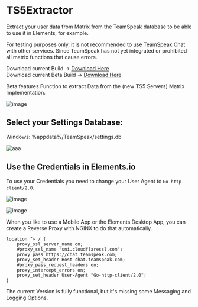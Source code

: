 # TS5Extractor
Extract your user data from Matrix from the TeamSpeak database to be able to use it in Elements, for example.

For testing purposes only, it is not recommended to use TeamSpeak Chat with other services. Since TeamSpeak has not yet integrated or prohibited all matrix functions that cause errors.

Download current Build -> [Download Here](https://space.byte-store.de/external/bytestore/download/software/extractor/TeamSpeakExtraction.zip)<br>
Download current Beta Build -> [Download Here](https://space.byte-store.de/external/bytestore/download/software/extractor/TeamSpeakExtraction-1.10.zip)

Beta features Function to extract Data from the (new TS5 Servers) Matrix Implementation. 

![image](https://user-images.githubusercontent.com/31771657/163729102-b670fb86-ace7-4c72-b8e6-1f6016b049c6.png)

## Select your Settings Database:

Windows: %appdata%/TeamSpeak/settings.db

![aaa](https://user-images.githubusercontent.com/31771657/163729183-81134b23-9cbc-4a5d-85bb-b5be9b65a493.png)

## Use the Credentials in Elements.io

To use your Credentials you need to change your User Agent to ``Go-http-client/2.0``.

![image](https://user-images.githubusercontent.com/31771657/163794657-50a88444-0d4d-4980-a40a-50507c6286d4.png)

![image](https://user-images.githubusercontent.com/31771657/163794746-f3e2460e-6332-4f43-9fef-e0c13f0b2d14.png)

When you like to use a Mobile App or the Elements Desktop App, you can create a Reverse Proxy with NGINX to do that automatically.

```
location ^~ / {
	proxy_ssl_server_name on;
	#proxy_ssl_name "sni.cloudflaressl.com";
	proxy_pass https://chat.teamspeak.com;
	proxy_set_header Host chat.teamspeak.com;
	#proxy_pass_request_headers on;
	proxy_intercept_errors on;
	proxy_set_header User-Agent "Go-http-client/2.0";
}
```

The current Version is fully functional, but it's missing some Messaging and Logging Options.
